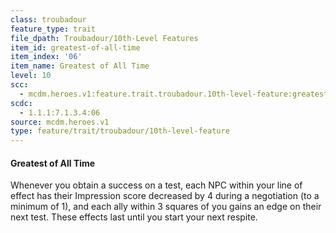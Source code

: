 ```yaml
---
class: troubadour
feature_type: trait
file_dpath: Troubadour/10th-Level Features
item_id: greatest-of-all-time
item_index: '06'
item_name: Greatest of All Time
level: 10
scc:
  - mcdm.heroes.v1:feature.trait.troubadour.10th-level-feature:greatest-of-all-time
scdc:
  - 1.1.1:7.1.3.4:06
source: mcdm.heroes.v1
type: feature/trait/troubadour/10th-level-feature
---
```


#### Greatest of All Time

Whenever you obtain a success on a test, each NPC within your line of effect has their Impression score decreased by 4 during a negotiation (to a minimum of 1), and each ally within 3 squares of you gains an edge on their next test. These effects last until you start your next respite.
